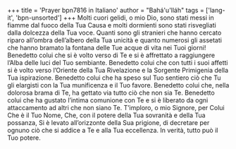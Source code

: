 +++
title = 'Prayer bpn7816 in Italiano'
author = "Bahá'u'lláh"
tags = ['lang-it', 'bpn-unsorted']
+++
Molti cuori gelidi, o mio Dio, sono stati messi in fiamme dal fuoco della Tua Causa e molti dormienti sono stati risvegliati dalla dolcezza della Tua voce. Quanti sono gli stranieri che hanno cercato riparo all’ombra dell’albero della Tua unicità e quanto numerosi gli assetati che hanno bramato la fontana delle Tue acque di vita nei Tuoi giorni!
Benedetto colui che si è volto verso di Te e si è affrettato a raggiungere l’Alba delle luci del Tuo sembiante. Benedetto colui che con tutti i suoi affetti si è volto verso l’Oriente della Tua Rivelazione e la Sorgente Primigenia della Tua ispirazione. Benedetto colui che ha speso sul Tuo sentiero ciò che Tu gli elargisti con la Tua munificenza e il Tuo favore. Benedetto colui che, nella dolorosa brama di Te, ha gettato via tutto ciò che non sia Te. Benedetto colui che ha gustato l’intima comunione con Te e si è liberato da ogni attaccamento ad altri che non siano Te.
T’imploro, o mio Signore, per Colui Che è il Tuo Nome, Che, con il potere della Tua sovranità e della Tua possanza, Si è levato all’orizzonte della Sua prigione, di decretare per ognuno ciò che si addice a Te e alla Tua eccellenza. 
In verità, tutto può il Tuo potere.
